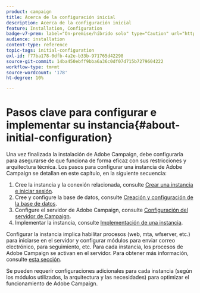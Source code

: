 ```yaml
---
product: campaign
title: Acerca de la configuración inicial
description: Acerca de la configuración inicial
feature: Installation, Configuration
badge-v7-prem: label="On-premise/híbrido solo" type="Caution" url="https://experienceleague.adobe.com/docs/campaign-classic/using/installing-campaign-classic/architecture-and-hosting-models/hosting-models-lp/hosting-models.html?lang=es" tooltip="Se aplica solo a implementaciones On-premise e híbridas"
audience: installation
content-type: reference
topic-tags: initial-configuration
exl-id: f77ba178-0dfb-4a2e-b33b-971765d42298
source-git-commit: 14ba450ebff9bba6a36c0df07d715b7279604222
workflow-type: tm+mt
source-wordcount: '178'
ht-degree: 10%

---
```


# Pasos clave para configurar e implementar su instancia{#about-initial-configuration}



Una vez finalizada la instalación de Adobe Campaign, debe configurarla para asegurarse de que funciona de forma eficaz con sus restricciones y arquitectura técnica. Los pasos para configurar una instancia de Adobe Campaign se detallan en este capítulo, en la siguiente secuencia:

1. Cree la instancia y la conexión relacionada, consulte [Crear una instancia e iniciar sesión](../../installation/using/creating-an-instance-and-logging-on.md).
1. Cree y configure la base de datos, consulte [Creación y configuración de la base de datos](../../installation/using/creating-and-configuring-the-database.md).
1. Configure el servidor de Adobe Campaign, consulte [Configuración del servidor de Campaign](../../installation/using/configuring-campaign-server.md).
1. Implementar la instancia, consulte [Implementación de una instancia](../../installation/using/deploying-an-instance.md).

Configurar la instancia implica habilitar procesos (web, mta, wfserver, etc.) para iniciarse en el servidor y configurar módulos para enviar correo electrónico, para seguimiento, etc. Para cada instancia, los procesos de Adobe Campaign se activan en el servidor. Para obtener más información, consulte [esta sección](../../installation/using/configuring-campaign-server.md#enabling-processes).

Se pueden requerir configuraciones adicionales para cada instancia (según los módulos utilizados, la arquitectura y las necesidades) para optimizar el funcionamiento de Adobe Campaign.

